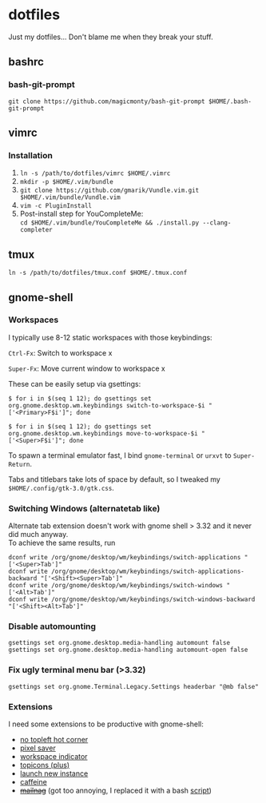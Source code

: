 # dotfiles
Just my dotfiles... Don't blame me when they break your stuff.

## bashrc

### bash-git-prompt
`git clone https://github.com/magicmonty/bash-git-prompt $HOME/.bash-git-prompt`

## vimrc

### Installation
1. `ln -s /path/to/dotfiles/vimrc $HOME/.vimrc`
2. `mkdir -p $HOME/.vim/bundle`
3. `git clone https://github.com/gmarik/Vundle.vim.git $HOME/.vim/bundle/Vundle.vim`
4. `vim -c PluginInstall`
5. Post-install step for YouCompleteMe:  
   `cd $HOME/.vim/bundle/YouCompleteMe && ./install.py --clang-completer`

## tmux
`ln -s /path/to/dotfiles/tmux.conf $HOME/.tmux.conf`

## gnome-shell

### Workspaces
I typically use 8-12 static workspaces with those keybindings:

`Ctrl-Fx`: Switch to workspace x

`Super-Fx`: Move current window to workspace x

These can be easily setup via gsettings:

```
$ for i in $(seq 1 12); do gsettings set org.gnome.desktop.wm.keybindings switch-to-workspace-$i "['<Primary>F$i']"; done
```

```
$ for i in $(seq 1 12); do gsettings set org.gnome.desktop.wm.keybindings move-to-workspace-$i "['<Super>F$i']"; done
```

To spawn a terminal emulator fast, I bind `gnome-terminal` or `urxvt` to `Super-Return`.

Tabs and titlebars take lots of space by default, so I tweaked my `$HOME/.config/gtk-3.0/gtk.css`.

### Switching Windows (alternatetab like)
Alternate tab extension doesn't work with gnome shell > 3.32 and it never did much anyway.  
To achieve the same results, run  
<!-- `gsettings set org.gnome.desktop.wm.keybindings switch-windows "['<Alt>Tab']"` -->
```
dconf write /org/gnome/desktop/wm/keybindings/switch-applications "['<Super>Tab']"
dconf write /org/gnome/desktop/wm/keybindings/switch-applications-backward "['<Shift><Super>Tab']"
dconf write /org/gnome/desktop/wm/keybindings/switch-windows "['<Alt>Tab']"
dconf write /org/gnome/desktop/wm/keybindings/switch-windows-backward "['<Shift><Alt>Tab']"
```

### Disable automounting
```
gsettings set org.gnome.desktop.media-handling automount false
gsettings set org.gnome.desktop.media-handling automount-open false
```

### Fix ugly terminal menu bar (>3.32)
`gsettings set org.gnome.Terminal.Legacy.Settings headerbar "@mb false"`

### Extensions
I need some extensions to be productive with gnome-shell:
* [no topleft hot corner](https://extensions.gnome.org/extension/118/no-topleft-hot-corner/)
* [pixel saver](https://github.com/pixel-saver/pixel-saver/)
* [workspace indicator](https://extensions.gnome.org/extension/21/workspace-indicator/)
* [topicons (plus)](https://extensions.gnome.org/extension/1031/topicons/)
* [launch new instance](https://extensions.gnome.org/extension/600/launch-new-instance/)
* [caffeine](https://extensions.gnome.org/extension/517/caffeine/)
* ~~[mailnag](https://extensions.gnome.org/extension/886/mailnag/)~~
  (got too annoying, I replaced it with a bash [script](https://github.com/xai/scripts/blob/master/watch-inbox.sh))
